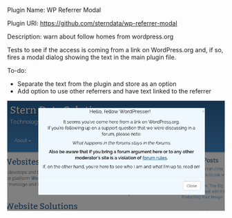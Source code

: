 Plugin Name: WP Referrer Modal

Plugin URI:  https://github.com/sterndata/wp-referrer-modal

Description: warn about follow homes from wordpress.org

Tests to see if the access is coming from a link on WordPress.org and, if so, fires a modal dialog showing the text
in the main plugin file.

To-do:
  * Separate the text from the plugin and store as an option
  * Add option to use other referrers and have text linked to the referrer
  
 
![Screenshot](screenshot.png?raw=true "Title")
